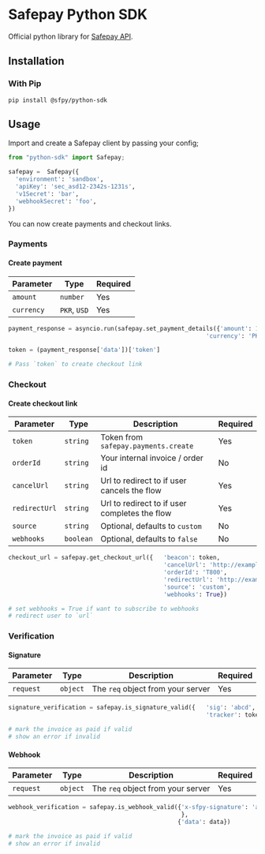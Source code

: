 # Safepay Python SDK

Official python library for [Safepay API](https://getsafepay.com).

## Installation

### With Pip

```
pip install @sfpy/python-sdk
```

## Usage

Import and create a Safepay client by passing your config;

```python
from "python-sdk" import Safepay;

safepay =  Safepay({
  'environment': 'sandbox',
  'apiKey': 'sec_asd12-2342s-1231s',
  'v1Secret': 'bar',
  'webhookSecret': 'foo',
})
```

You can now create payments and checkout links.

### Payments

#### Create payment

| Parameter  | Type         | Required |
| ---------- | ------------ | -------- |
| `amount`   | `number`     | Yes      |
| `currency` | `PKR`, `USD` | Yes      |

```python
payment_response = asyncio.run(safepay.set_payment_details({'amount': 10000,
                                                        'currency': 'PKR'}))

token = (payment_response['data'])['token']

# Pass `token` to create checkout link
```

### Checkout

#### Create checkout link

| Parameter     | Type      | Description                                   | Required |
| ------------- | --------- | --------------------------------------------- | -------- |
| `token`       | `string`  | Token from `safepay.payments.create`          | Yes      |
| `orderId`     | `string`  | Your internal invoice / order id              | No       |
| `cancelUrl`   | `string`  | Url to redirect to if user cancels the flow   | Yes      |
| `redirectUrl` | `string`  | Url to redirect to if user completes the flow | Yes      |
| `source`      | `string`  | Optional, defaults to `custom`                | No       |
| `webhooks`    | `boolean` | Optional, defaults to `false`                 | No       |

```python
checkout_url = safepay.get_checkout_url({   'beacon': token,
                                            'cancelUrl': 'http://example.com/cancel',
                                            'orderId': 'T800',
                                            'redirectUrl': 'http://example.com/success',
                                            'source': 'custom',
                                            'webhooks': True})

# set webhooks = True if want to subscribe to webhooks
# redirect user to `url`
```

### Verification

#### Signature

| Parameter | Type     | Description                       | Required |
| --------- | -------- | --------------------------------- | -------- |
| `request` | `object` | The `req` object from your server | Yes      |

```python
signature_verification = safepay.is_signature_valid({   'sig': 'abcd',
                                                        'tracker': token })

# mark the invoice as paid if valid
# show an error if invalid
```

#### Webhook

| Parameter | Type     | Description                       | Required |
| --------- | -------- | --------------------------------- | -------- |
| `request` | `object` | The `req` object from your server | Yes      |

```python
webhook_verification = safepay.is_webhook_valid({'x-sfpy-signature': 'abcd'
                                                 },
                                                {'data': data})

# mark the invoice as paid if valid
# show an error if invalid
```
